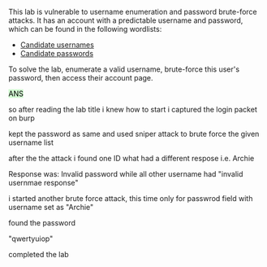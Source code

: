 This lab is vulnerable to username enumeration and password brute-force attacks. It has an account with a predictable username and password, which can be found in the following wordlists:

-   [Candidate usernames](https://portswigger.net/web-security/authentication/auth-lab-usernames)
-   [Candidate passwords](https://portswigger.net/web-security/authentication/auth-lab-passwords)

To solve the lab, enumerate a valid username, brute-force this user's password, then access their account page.


<mark style="background: #BBFABBA6;">ANS</mark>


so after reading the lab title i knew how to start i captured the login packet on burp


kept the password as same and used sniper attack to brute force the given username list


after the the attack i found one ID what had a different respose i.e. Archie

Response was: Invalid password while all other username had "invalid usernmae response"


i  started another brute force attack, this time only for passwrod field with username set as "Archie"

found the password

"qwertyuiop"


completed the lab


